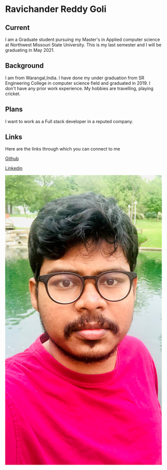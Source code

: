 # Ravichander Reddy Goli
## Current
I am a Graduate student pursuing my Master's in Applied computer science at Northwest Missouri State University. This is my last semester and I will be graduating in May 2021.

## Background
I am from Warangal,India. I have done my under graduation from SR Engineering College in computer science field and graduated in 2019. I don't have any prior work experience. My hobbies are travelling, playing cricket.

## Plans
I want to work as a Full stack developer in a reputed company. 

## Links
Here are the links through which you can connect to me

[Github](https://github.com/Ravichanderreddy-goli)

[Linkedin](https://www.linkedin.com/in/ravichander-reddy-goli-606ab8171/)

![](https://github.com/Ravichanderreddy-goli/big-data-dev/blob/main/ravichander.jpg)
